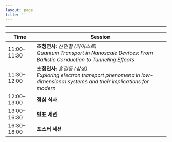 ```yaml
---
layout: page
title: ''
---
```


---

| Time        | Session                                                                                           |
|-------------|---------------------------------------------------------------------------------------------------|
| 11:00–11:30 | **초청연사:** *신민철 (카이스트) <br> Quantum Transport in Nanoscale Devices: From Ballistic Conduction to Tunneling Effects*|
| 11:30–12:00 | **초청연사:** *홍길동 (삼성) <br> Exploring electron transport phenomena in low-dimensional systems and their implications for modern* |
| 12:00–13:00 | **점심 식사**                                                                                |
| 13:00–16:30 | **발표 세션**                                                            |
| 16:30–18:00 | **포스터 세션**                          |

